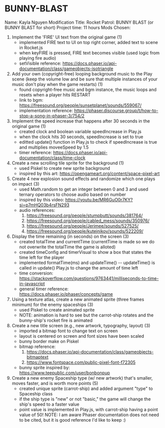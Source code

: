 # BUNNY-BLAST

Name: Kayla Nguyen
Modification Title: Rocket Patrol: BUNNY BLAST (or BUNNY BLAST for short)
Project time: 11 hours
Mods Chosen: 
1) Implement the 'FIRE' UI text from the original game (1)
    - implemented FIRE text to UI on top right corner, added text to scene in Rocket.js
    - when keyFIRE is pressed, FIRE text becomes visible (used logic from playing fire audio)
    - setVisible reference: https://docs.phaser.io/api-documentation/class/gameobjects-isotriangle
2) Add your own (copyright-free) looping background music to the Play scene
(keep the volume low and be sure that multiple instances of your music don't play when the game restarts) (1)
    - found copyright-free music and bgm instance, the music loops and resets when a player hits RESTART
    - link to bgm: https://freesound.org/people/sunsetplanet/sounds/559067/
    - implementation reference: https://phaser.discourse.group/t/how-to-stop-a-song-in-phaser-3/754/2
3) Implement the speed increase that happens after 30 seconds in the original game (1)
    - created clock and boolean variable speedIncrease in Play.js
    - when the clock hits 30 seconds, speedIncrease is set to true
    - editted update() function in Play.js to check if speedIncrease is true and multiplies moveeSpeed by 1.5
    - timer reference: https://docs.phaser.io/api-documentation/class/time-clock
4) Create a new scrolling tile sprite for the background (1)
    - used Piskel to create new sprite background
    - inspired by this art: https://opengameart.org/content/space-pixel-art 
5) Create 4 new explosion sound effects and randomize which one plays on impact (3)
    - used Math.random to get an integer between 0 and 3 and used ternary operators to choose audio based on number
    - inspired by this video: https://youtu.be/MR6GuO0r7KY?si=p7mHQ03b4rsFN293
    - audio references:
      1. https://freesound.org/people/stumpbutt/sounds/381764/
      2. https://freesound.org/people/cabled_mess/sounds/350976/
      3. https://freesound.org/people/Jerimee/sounds/527525/
      4. https://freesound.org/people/kutejnikov/sounds/522209/
6) Display the time remaining (in seconds) on the screen (3)
    - created totalTime and currentTime (currentTime is made so we do not overwrite the totalTime the game is alloted)
    - created timeConfig and timerVisual to show a box that states the time left for the player
    - implemented formatTime(ms) and updateTime() -- updateTime() is called in update() Play.js to change the amount of time left
    - time conversion: https://stackoverflow.com/questions/9763441/milliseconds-to-time-in-javascript
    - general timer reference: https://docs.phaser.io/phaser/concepts/game
7) Using a texture atlas, create a new animated sprite (three frames minimum) for the enemy spaceships (3)
    - used Piskel to create animated sprite
    - NOTE: animation is hard to see but the carrot-ship rotates and the bunny-ship's rocket fire is animated
8) Create a new title screen (e.g., new artwork, typography, layout) (3)
    - imported a bitmap font to change text on screen
    - layout is centered on screen and font sizes have been scaled
    - bunny border make on Piskel
    - bitmap reference:
       1. https://docs.phaser.io/api-documentation/class/gameobjects-bitmaptext
       2. https://www.fontspace.com/public-pixel-font-f72305
    - bunny sprite inspired by: https://www.teepublic.com/user/bonbonpup
9) Create a new enemy Spaceship type (w/ new artwork) that's smaller, moves faster, and is worth more points (5)
    - created unique sprite (carrot-ship) and added argument "type" to Spaceship class
    - if the ship type is "new" or not "basic," the game will change the ship's speed to a faster value
    - point value is implemented in Play.js, with carrot-ship having a point value of 50!
NOTE: I am aware Phaser documentation does not need to be cited, but it is good reference I'd like to keep :)
